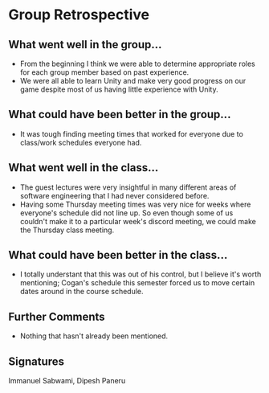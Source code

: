 # Group Retrospective

## What went well in the group...
* From the beginning I think we were able to determine appropriate roles for each group member based on past experience.
* We were all able to learn Unity and make very good progress on our game despite most of us having little experience with Unity.

## What could have been better in the group...
* It was tough finding meeting times that worked for everyone due to class/work schedules everyone had.

## What went well in the class...
* The guest lectures were very insightful in many different areas of software engineering that I had never considered before.
* Having some Thursday meeting times was very nice for weeks where everyone's schedule did not line up. So even though some of us couldn't make it to a particular week's discord meeting, we could make the Thursday class meeting.

## What could have been better in the class...
* I totally understant that this was out of his control, but I believe it's worth mentioning; Cogan's schedule this semester forced us to move certain dates around in the course schedule. 

## Further Comments
* Nothing that hasn't already been mentioned.

## Signatures
Immanuel Sabwami, Dipesh Paneru
